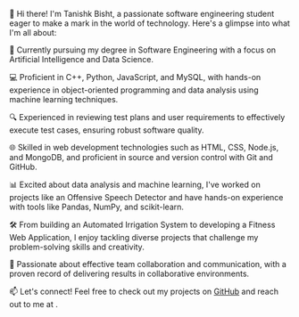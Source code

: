 👋 Hi there! I'm Tanishk Bisht, a passionate software engineering student eager to make a mark in the world of technology. Here's a glimpse into what I'm all about:

🚀 Currently pursuing my degree in Software Engineering with a focus on Artificial Intelligence and Data Science.

💻 Proficient in C++, Python, JavaScript, and MySQL, with hands-on experience in object-oriented programming and data analysis using machine learning techniques.

🔍 Experienced in reviewing test plans and user requirements to effectively execute test cases, ensuring robust software quality.

🌐 Skilled in web development technologies such as HTML, CSS, Node.js, and MongoDB, and proficient in source and version control with Git and GitHub.

📊 Excited about data analysis and machine learning, I've worked on projects like an Offensive Speech Detector and have hands-on experience with tools like Pandas, NumPy, and scikit-learn.

🛠️ From building an Automated Irrigation System to developing a Fitness Web Application, I enjoy tackling diverse projects that challenge my problem-solving skills and creativity.

🌟 Passionate about effective team collaboration and communication, with a proven record of delivering results in collaborative environments.

📫 Let's connect! Feel free to check out my projects on [GitHub](https://github.com/Tanishk-22) and reach out to me at [](www.linkedin.com/in/tanishk-bisht-389436235).
